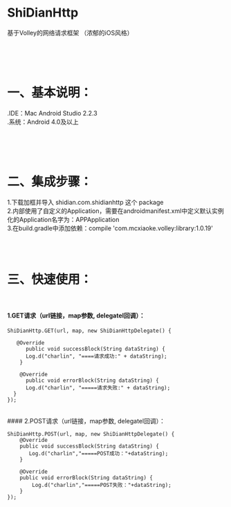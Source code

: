 # ShiDianHttp
基于Volley的网络请求框架 （浓郁的iOS风格）

<br/><br/>
一、基本说明：
========
.IDE：Mac Android Studio 2.2.3 <br/>
.系统：Android 4.0及以上

<br/><br/>
二、集成步骤：
========
1.下载加框并导入 shidian.com.shidianhttp 这个 package<br/>
2.内部使用了自定义的Application，需要在androidmanifest.xml中定义默认实例化的Application名字为：APPApplication<br/>
3.在build.gradle中添加依赖：compile 'com.mcxiaoke.volley:library:1.0.19'<br/>

<br/><br/>

三、快速使用：
========
<br/>

#### 1.GET请求（url链接，map参数, delegatel回调）：
    
    ShiDianHttp.GET(url, map, new ShiDianHttpDelegate() {

       @Override
          public void successBlock(String dataString) {
          Log.d("charlin", "====请求成功:" + dataString);
        }

        @Override
          public void errorBlock(String dataString) {
          Log.d("charlin", "=====请求失败:" + dataString);
      }
    });

<br/>
#### 2.POST请求（url链接，map参数, delegatel回调）：
    
    ShiDianHttp.POST(url, map, new ShiDianHttpDelegate() {
        @Override
        public void successBlock(String dataString) {
           Log.d("charlin","=====POST成功："+dataString);
        }

        @Override
        public void errorBlock(String dataString) {
            Log.d("charlin","=====POST失败："+dataString);
        }
    });
  

